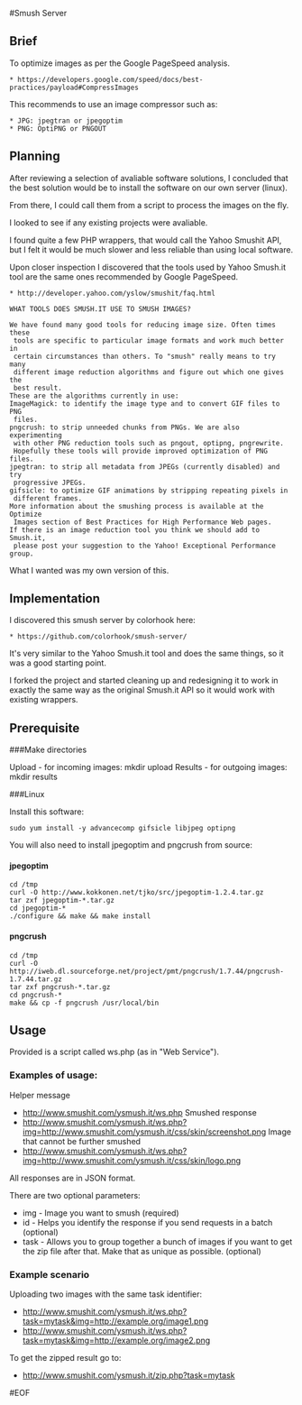 #Smush Server

## Brief

To optimize images as per the Google PageSpeed analysis.

    * https://developers.google.com/speed/docs/best-practices/payload#CompressImages

This recommends to use an image compressor such as:

    * JPG: jpegtran or jpegoptim
    * PNG: OptiPNG or PNGOUT

## Planning

After reviewing a selection of avaliable software solutions, I concluded that 
 the best solution would be to install the software on our own server (linux).

From there, I could call them from a script to process the images on the fly.

I looked to see if any existing projects were avaliable.

I found quite a few PHP wrappers, that would call the Yahoo Smushit API, but I
 felt it would be much slower and less reliable than using local software.

Upon closer inspection I discovered that the tools used by Yahoo Smush.it tool
 are the same ones recommended by Google PageSpeed.

    * http://developer.yahoo.com/yslow/smushit/faq.html

    WHAT TOOLS DOES SMUSH.IT USE TO SMUSH IMAGES?

    We have found many good tools for reducing image size. Often times these
     tools are specific to particular image formats and work much better in
     certain circumstances than others. To "smush" really means to try many
     different image reduction algorithms and figure out which one gives the
     best result.
    These are the algorithms currently in use:
    ImageMagick: to identify the image type and to convert GIF files to PNG
     files.
    pngcrush: to strip unneeded chunks from PNGs. We are also experimenting
     with other PNG reduction tools such as pngout, optipng, pngrewrite.
     Hopefully these tools will provide improved optimization of PNG files.
    jpegtran: to strip all metadata from JPEGs (currently disabled) and try
     progressive JPEGs.
    gifsicle: to optimize GIF animations by stripping repeating pixels in
     different frames.
    More information about the smushing process is available at the Optimize
     Images section of Best Practices for High Performance Web pages.
    If there is an image reduction tool you think we should add to Smush.it,
     please post your suggestion to the Yahoo! Exceptional Performance group.

What I wanted was my own version of this.

## Implementation

I discovered this smush server by colorhook here:

    * https://github.com/colorhook/smush-server/

It's very similar to the Yahoo Smush.it tool and does the same things, so it
 was a good starting point.

I forked the project and started cleaning up and redesigning it to work in
 exactly the same way as the original Smush.it API so it would work with
 existing wrappers.

## Prerequisite

###Make directories

Upload - for incoming images:
    mkdir upload
Results - for outgoing images:
    mkdir results

###Linux

Install this software:

    sudo yum install -y advancecomp gifsicle libjpeg optipng

You will also need to install jpegoptim and pngcrush from source:

#### jpegoptim
    cd /tmp
    curl -O http://www.kokkonen.net/tjko/src/jpegoptim-1.2.4.tar.gz
    tar zxf jpegoptim-*.tar.gz
    cd jpegoptim-*
    ./configure && make && make install
#### pngcrush
    cd /tmp
    curl -O http://iweb.dl.sourceforge.net/project/pmt/pngcrush/1.7.44/pngcrush-1.7.44.tar.gz
    tar zxf pngcrush-*.tar.gz
    cd pngcrush-*
    make && cp -f pngcrush /usr/local/bin

## Usage

Provided is a script called ws.php (as in "Web Service").

### Examples of usage:

Helper message
* http://www.smushit.com/ysmush.it/ws.php
Smushed response
* http://www.smushit.com/ysmush.it/ws.php?img=http://www.smushit.com/ysmush.it/css/skin/screenshot.png
Image that cannot be further smushed
* http://www.smushit.com/ysmush.it/ws.php?img=http://www.smushit.com/ysmush.it/css/skin/logo.png

All responses are in JSON format.

 There are two optional parameters:
* img - Image you want to smush (required)
* id - Helps you identify the response if you send requests in a batch (optional)
* task - Allows you to group together a bunch of images if you want to get the zip file after that. Make that as unique as possible. (optional)

### Example scenario

Uploading two images with the same task identifier:

* http://www.smushit.com/ysmush.it/ws.php?task=mytask&img=http://example.org/image1.png
* http://www.smushit.com/ysmush.it/ws.php?task=mytask&img=http://example.org/image2.png

To get the zipped result go to:

* http://www.smushit.com/ysmush.it/zip.php?task=mytask

#EOF